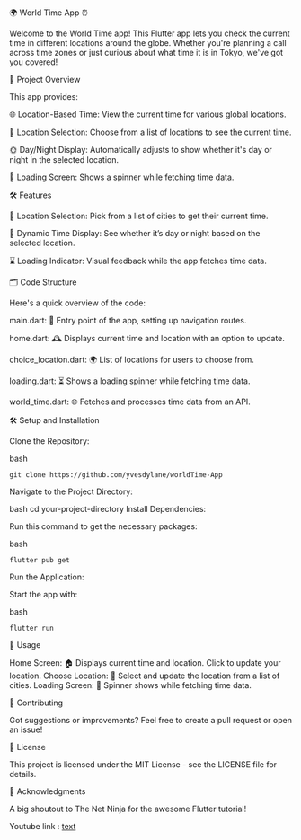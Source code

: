 🌍 World Time App ⏰

Welcome to the World Time app! This Flutter app lets you check the current time in different locations around the globe. Whether you're planning a call across time zones or just curious about what time it is in Tokyo, we've got you covered!

🚀 Project Overview

This app provides:

🌐 Location-Based Time: View the current time for various global locations.

📍 Location Selection: Choose from a list of locations to see the current time.

🌞 Day/Night Display: Automatically adjusts to show whether it's day or night in the selected location.

🔄 Loading Screen: Shows a spinner while fetching time data.

🛠 Features

📅 Location Selection: Pick from a list of cities to get their current time.

🌆 Dynamic Time Display: See whether it’s day or night based on the selected location.

⌛ Loading Indicator: Visual feedback while the app fetches time data.

🗂 Code Structure

Here's a quick overview of the code:

main.dart: 🌟 Entry point of the app, setting up navigation routes.

home.dart: 🕰 Displays current time and location with an option to update.

choice_location.dart: 🌍 List of locations for users to choose from.

loading.dart: ⏳ Shows a loading spinner while fetching time data.

world_time.dart: 🌐 Fetches and processes time data from an API.

🛠 Setup and Installation

Clone the Repository:

bash
```console
git clone https://github.com/yvesdylane/worldTime-App
```
Navigate to the Project Directory:

bash
cd your-project-directory
Install Dependencies:

Run this command to get the necessary packages:

bash
```console
flutter pub get
```
Run the Application:

Start the app with:

bash
```console
flutter run
```
📖 Usage

Home Screen: 🏠 Displays current time and location. Click to update your location.
Choose Location: 📍 Select and update the location from a list of cities.
Loading Screen: 🔄 Spinner shows while fetching time data.

🤝 Contributing

Got suggestions or improvements? Feel free to create a pull request or open an issue!

📝 License

This project is licensed under the MIT License - see the LICENSE file for details.

🎉 Acknowledgments

A big shoutout to The Net Ninja for the awesome Flutter tutorial!

Youtube link : [text](https://www.youtube.com/watch?v=1ukSR1GRtMU&list=PL4cUxeGkcC9jLYyp2Aoh6hcWuxFDX6PBJ&index=1&ab_channel=NetNinja)